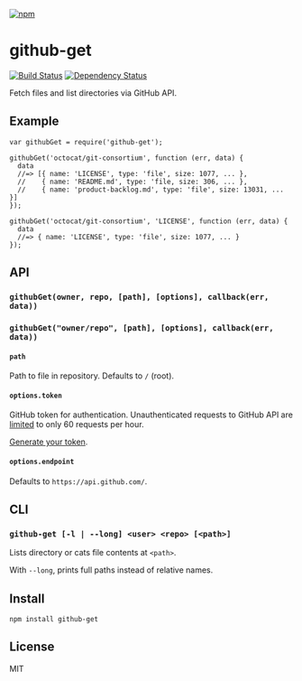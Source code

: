 [![npm](https://nodei.co/npm/github-get.png)](https://nodei.co/npm/github-get/)

# github-get

[![Build Status][travis-badge]][travis] [![Dependency Status][david-badge]][david]

Fetch files and list directories via GitHub API.

[travis]: https://travis-ci.org/eush77/github-get
[travis-badge]: https://travis-ci.org/eush77/github-get.svg
[david]: https://david-dm.org/eush77/github-get
[david-badge]: https://david-dm.org/eush77/github-get.png

## Example

```
var githubGet = require('github-get');

githubGet('octocat/git-consortium', function (err, data) {
  data
  //=> [{ name: 'LICENSE', type: 'file', size: 1077, ... },
  //    { name: 'README.md', type: 'file, size: 306, ... },
  //    { name: 'product-backlog.md', type: 'file', size: 13031, ... }]
});

githubGet('octocat/git-consortium', 'LICENSE', function (err, data) {
  data
  //=> { name: 'LICENSE', type: 'file', size: 1077, ... }
});
```

## API

### `githubGet(owner, repo, [path], [options], callback(err, data))`
### `githubGet("owner/repo", [path], [options], callback(err, data))`

#### `path`

Path to file in repository. Defaults to `/` (root).

#### `options.token`

GitHub token for authentication. Unauthenticated requests to GitHub API are [limited][rate-limiting] to only 60 requests per hour.

[Generate your token][new-token].

[rate-limiting]: https://developer.github.com/v3/#rate-limiting
[new-token]: https://github.com/settings/tokens/new

#### `options.endpoint`

Defaults to `https://api.github.com/`.

## CLI

### `github-get [-l | --long] <user> <repo> [<path>]`

Lists directory or cats file contents at `<path>`.

With `--long`, prints full paths instead of relative names.

## Install

```
npm install github-get
```

## License

MIT
